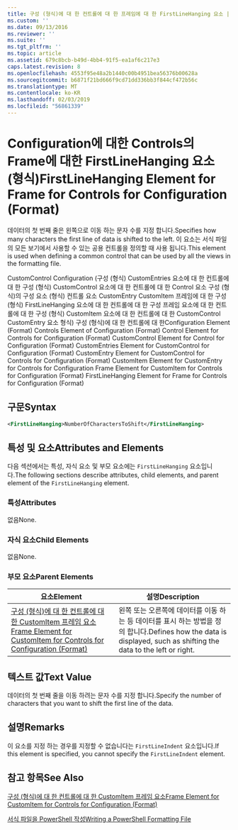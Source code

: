 ```yaml
---
title: 구성 (형식)에 대 한 컨트롤에 대 한 프레임에 대 한 FirstLineHanging 요소 | Microsoft Docs
ms.custom: ''
ms.date: 09/13/2016
ms.reviewer: ''
ms.suite: ''
ms.tgt_pltfrm: ''
ms.topic: article
ms.assetid: 679c8bcb-b49d-4bb4-91f5-ea1af6c217e3
caps.latest.revision: 8
ms.openlocfilehash: 4553f95e48a2b1440c00b4951bea56376b00628a
ms.sourcegitcommit: b6871f21bd666f9cd71dd336bb3f844cf472b56c
ms.translationtype: MT
ms.contentlocale: ko-KR
ms.lasthandoff: 02/03/2019
ms.locfileid: "56861339"
---
```

# <a name="firstlinehanging-element-for-frame-for-controls-for-configuration-format"></a><span data-ttu-id="d585d-102">Configuration에 대한 Controls의 Frame에 대한 FirstLineHanging 요소(형식)</span><span class="sxs-lookup"><span data-stu-id="d585d-102">FirstLineHanging Element for Frame for Controls for Configuration (Format)</span></span>

<span data-ttu-id="d585d-103">데이터의 첫 번째 줄은 왼쪽으로 이동 하는 문자 수를 지정 합니다.</span><span class="sxs-lookup"><span data-stu-id="d585d-103">Specifies how many characters the first line of data is shifted to the left.</span></span> <span data-ttu-id="d585d-104">이 요소는 서식 파일의 모든 보기에서 사용할 수 있는 공용 컨트롤을 정의할 때 사용 됩니다.</span><span class="sxs-lookup"><span data-stu-id="d585d-104">This element is used when defining a common control that can be used by all the views in the formatting file.</span></span>

<span data-ttu-id="d585d-105">CustomControl Configuration (구성 (형식) CustomEntries 요소에 대 한 컨트롤에 대 한 구성 (형식) CustomControl 요소에 대 한 컨트롤에 대 한 Control 요소 구성 (형식)의 구성 요소 (형식) 컨트롤 요소 CustomEntry CustomItem 프레임에 대 한 구성 (형식) FirstLineHanging 요소에 대 한 컨트롤에 대 한 구성 프레임 요소에 대 한 컨트롤에 대 한 구성 (형식) CustomItem 요소에 대 한 컨트롤에 대 한 CustomControl CustomEntry 요소 형식) 구성 (형식)에 대 한 컨트롤에 대 한</span><span class="sxs-lookup"><span data-stu-id="d585d-105">Configuration Element (Format) Controls Element of Configuration (Format) Control Element for Controls for Configuration (Format) CustomControl Element for Control for Configuration (Format) CustomEntries Element for CustomControl for Configuration (Format) CustomEntry Element for CustomControl for Controls for Configuration (Format) CustomItem Element for CustomEntry for Controls for Configuration Frame Element for CustomItem for Controls for Configuration (Format) FirstLineHanging Element for Frame for Controls for Configuration (Format)</span></span>

## <a name="syntax"></a><span data-ttu-id="d585d-106">구문</span><span class="sxs-lookup"><span data-stu-id="d585d-106">Syntax</span></span>

```xml
<FirstLineHanging>NumberOfCharactersToShift</FirstLineHanging>
```

## <a name="attributes-and-elements"></a><span data-ttu-id="d585d-107">특성 및 요소</span><span class="sxs-lookup"><span data-stu-id="d585d-107">Attributes and Elements</span></span>

<span data-ttu-id="d585d-108">다음 섹션에서는 특성, 자식 요소 및 부모 요소에는 `FirstLineHanging` 요소입니다.</span><span class="sxs-lookup"><span data-stu-id="d585d-108">The following sections describe attributes, child elements, and parent element of the `FirstLineHanging` element.</span></span>

### <a name="attributes"></a><span data-ttu-id="d585d-109">특성</span><span class="sxs-lookup"><span data-stu-id="d585d-109">Attributes</span></span>

<span data-ttu-id="d585d-110">없음</span><span class="sxs-lookup"><span data-stu-id="d585d-110">None.</span></span>

### <a name="child-elements"></a><span data-ttu-id="d585d-111">자식 요소</span><span class="sxs-lookup"><span data-stu-id="d585d-111">Child Elements</span></span>

<span data-ttu-id="d585d-112">없음</span><span class="sxs-lookup"><span data-stu-id="d585d-112">None.</span></span>

### <a name="parent-elements"></a><span data-ttu-id="d585d-113">부모 요소</span><span class="sxs-lookup"><span data-stu-id="d585d-113">Parent Elements</span></span>

|<span data-ttu-id="d585d-114">요소</span><span class="sxs-lookup"><span data-stu-id="d585d-114">Element</span></span>|<span data-ttu-id="d585d-115">설명</span><span class="sxs-lookup"><span data-stu-id="d585d-115">Description</span></span>|
|-------------|-----------------|
|[<span data-ttu-id="d585d-116">구성 (형식)에 대 한 컨트롤에 대 한 CustomItem 프레임 요소</span><span class="sxs-lookup"><span data-stu-id="d585d-116">Frame Element for CustomItem for Controls for Configuration (Format)</span></span>](./frame-element-for-customitem-for-controls-for-configuration-format.md)|<span data-ttu-id="d585d-117">왼쪽 또는 오른쪽에 데이터를 이동 하는 등 데이터를 표시 하는 방법을 정의 합니다.</span><span class="sxs-lookup"><span data-stu-id="d585d-117">Defines how the data is displayed, such as shifting the data to the left or right.</span></span>|

## <a name="text-value"></a><span data-ttu-id="d585d-118">텍스트 값</span><span class="sxs-lookup"><span data-stu-id="d585d-118">Text Value</span></span>

<span data-ttu-id="d585d-119">데이터의 첫 번째 줄을 이동 하려는 문자 수를 지정 합니다.</span><span class="sxs-lookup"><span data-stu-id="d585d-119">Specify the number of characters that you want to shift the first line of the data.</span></span>

## <a name="remarks"></a><span data-ttu-id="d585d-120">설명</span><span class="sxs-lookup"><span data-stu-id="d585d-120">Remarks</span></span>

<span data-ttu-id="d585d-121">이 요소를 지정 하는 경우를 지정할 수 없습니다는 `FirstLineIndent` 요소입니다.</span><span class="sxs-lookup"><span data-stu-id="d585d-121">If this element is specified, you cannot specify the `FirstLineIndent` element.</span></span>

## <a name="see-also"></a><span data-ttu-id="d585d-122">참고 항목</span><span class="sxs-lookup"><span data-stu-id="d585d-122">See Also</span></span>

[<span data-ttu-id="d585d-123">구성 (형식)에 대 한 컨트롤에 대 한 CustomItem 프레임 요소</span><span class="sxs-lookup"><span data-stu-id="d585d-123">Frame Element for CustomItem for Controls for Configuration (Format)</span></span>](./frame-element-for-customitem-for-controls-for-configuration-format.md)

[<span data-ttu-id="d585d-124">서식 파일을 PowerShell 작성</span><span class="sxs-lookup"><span data-stu-id="d585d-124">Writing a PowerShell Formatting File</span></span>](./writing-a-powershell-formatting-file.md)
